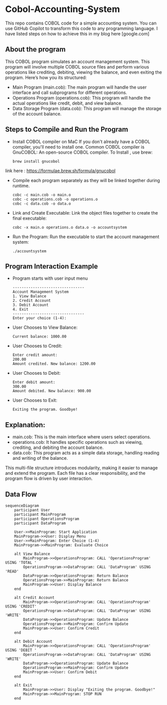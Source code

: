 # Cobol-Accounting-System
This repo contains COBOL code for a simple accounting system. You can use GitHub Copilot to transform this code to any programming language. I have listed steps on how to achieve this in my blog here [google.com]

## About the program
This COBOL program simulates an account management system. This program will involve multiple COBOL source files and perform various operations like crediting, debiting, viewing the balance, and even exiting the program. Here’s how you its structured:

- Main Program (main.cob): The main program will handle the user interface and call subprograms for different operations.
- Operations Program (operations.cob): This program will handle the actual operations like credit, debit, and view balance.
- Data Storage Program (data.cob): This program will manage the storage of the account balance.

## Steps to Compile and Run the Program

- Install COBOL compiler on MaC
If you don't already have a COBOL compiler, you'll need to install one. Common COBOL compiler is GnuCOBOL: An open-source COBOL compiler. To Install , use brew:
  ```
  brew install gnucobol 
  ```
link here : https://formulae.brew.sh/formula/gnucobol

- Compile each program separately as they will be linked together during runtime.
  ```
  cobc -c main.cob -o main.o
  cobc -c operations.cob -o operations.o
  cobc -c data.cob -o data.o
  
  ```
- Link and Create Executable: Link the object files together to create the final executable:
  ```
  cobc -x main.o operations.o data.o -o accountsystem
  
  ```
- Run the Program: Run the executable to start the account management system:
  ```
  ./accountsystem

  ```

## Program Interaction Example
- Program starts with user input menu
  ```
  --------------------------------
  Account Management System
  1. View Balance
  2. Credit Account
  3. Debit Account
  4. Exit
  --------------------------------
  Enter your choice (1-4): 
  ```
- User Chooses to View Balance:
  ```
  Current balance: 1000.00
  ```
- User Chooses to Credit:
  ```
  Enter credit amount:
  200.00
  Amount credited. New balance: 1200.00
  ```
- User Chooses to Debit:
  ```
  Enter debit amount:
  300.00
  Amount debited. New balance: 900.00
  ```
- User Chooses to Exit:
  ```
  Exiting the program. Goodbye!
  ```
## Explanation:
- main.cob: This is the main interface where users select operations.
- operations.cob: It handles specific operations such as viewing, crediting, and debiting the account balance.
- data.cob: This program acts as a simple data storage, handling reading and writing of the balance.

This multi-file structure introduces modularity, making it easier to manage and extend the program. Each file has a clear responsibility, and the program flow is driven by user interaction.

## Data Flow

```mermaid
sequenceDiagram
    participant User
    participant MainProgram
    participant OperationsProgram
    participant DataProgram

    User->>MainProgram: Start Application
    MainProgram->>User: Display Menu
    User->>MainProgram: Enter Choice (1-4)
    MainProgram->>MainProgram: Evaluate Choice

    alt View Balance
        MainProgram->>OperationsProgram: CALL 'OperationsProgram' USING 'TOTAL '
        OperationsProgram->>DataProgram: CALL 'DataProgram' USING 'READ'
        DataProgram->>OperationsProgram: Return Balance
        OperationsProgram->>MainProgram: Return Balance
        MainProgram->>User: Display Balance
    end

    alt Credit Account
        MainProgram->>OperationsProgram: CALL 'OperationsProgram' USING 'CREDIT'
        OperationsProgram->>DataProgram: CALL 'DataProgram' USING 'WRITE'
        DataProgram->>OperationsProgram: Update Balance
        OperationsProgram->>MainProgram: Confirm Update
        MainProgram->>User: Confirm Credit
    end

    alt Debit Account
        MainProgram->>OperationsProgram: CALL 'OperationsProgram' USING 'DEBIT '
        OperationsProgram->>DataProgram: CALL 'DataProgram' USING 'WRITE'
        DataProgram->>OperationsProgram: Update Balance
        OperationsProgram->>MainProgram: Confirm Update
        MainProgram->>User: Confirm Debit
    end

    alt Exit
        MainProgram->>User: Display "Exiting the program. Goodbye!"
        MainProgram->>MainProgram: STOP RUN
    end
```
